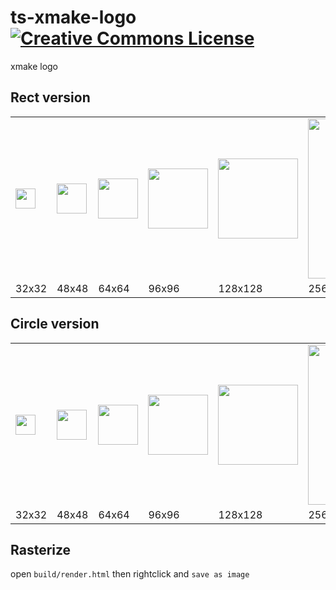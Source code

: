 # ts-xmake-logo [![Creative Commons License](https://i.creativecommons.org/l/by-nd/4.0/80x15.png)](http://creativecommons.org/licenses/by-nd/4.0/)
xmake logo

## Rect version

<table>
<tr>
<td><img src="https://titansnow.github.io/ts-xmake-logo/src/logo.svg" width=32 height=32>
<td><img src="https://titansnow.github.io/ts-xmake-logo/src/logo.svg" width=48 height=48>
<td><img src="https://titansnow.github.io/ts-xmake-logo/src/logo.svg" width=64 height=64>
<td><img src="https://titansnow.github.io/ts-xmake-logo/src/logo.svg" width=96 height=96>
<td><img src="https://titansnow.github.io/ts-xmake-logo/src/logo.svg" width=128 height=128>
<td><img src="https://titansnow.github.io/ts-xmake-logo/src/logo.svg" width=256 height=256>
<tr>
<td>32x32
<td>48x48
<td>64x64
<td>96x96
<td>128x128
<td>256x256
</table>

## Circle version

<table>
<tr>
<td><img src="https://titansnow.github.io/ts-xmake-logo/src/circle.svg" width=32 height=32>
<td><img src="https://titansnow.github.io/ts-xmake-logo/src/circle.svg" width=48 height=48>
<td><img src="https://titansnow.github.io/ts-xmake-logo/src/circle.svg" width=64 height=64>
<td><img src="https://titansnow.github.io/ts-xmake-logo/src/circle.svg" width=96 height=96>
<td><img src="https://titansnow.github.io/ts-xmake-logo/src/circle.svg" width=128 height=128>
<td><img src="https://titansnow.github.io/ts-xmake-logo/src/circle.svg" width=256 height=256>
<tr>
<td>32x32
<td>48x48
<td>64x64
<td>96x96
<td>128x128
<td>256x256
</table>

## Rasterize
open `build/render.html` then rightclick and `save as image`
